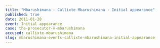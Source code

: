 ```yaml
---
title: "Mbarushimana - Callixte Mbarushimana - Initial appearance"
published: true
date: 2011-01-28
event: Initial appearance
case: the-prosecutor-v-mbarushimana
accused: callixte-mbarushimana
slug: mbarushimana-events-callixte-mbarushimana-initial-appearance
---
```

